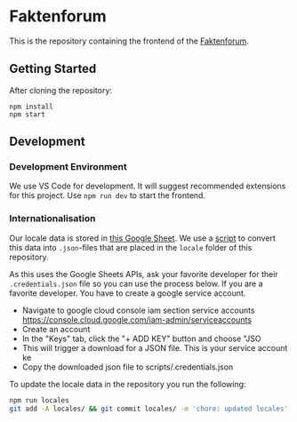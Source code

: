 # Faktenforum

This is the repository containing the frontend of the [Faktenforum](https://github.com/faktenforum).

## Getting Started

After cloning the repository:

```
npm install
npm start
```

## Development

### Development Environment

We use VS Code for development. It will suggest recommended extensions for this project.
Use `npm run dev` to start the frontend.



### Internationalisation

Our locale data is stored in [this Google Sheet](https://docs.google.com/spreadsheets/d/19cagWgvcenffTAW4suwBqWyQxvIqOjIjFRy5MaDcoJA/edit?usp=sharing). We use a [script](./scripts/i18n.js) to convert this data into `.json`-files that are placed in the `locale` folder of this repository.

As this uses the Google Sheets APIs, ask your favorite developer for their `.credentials.json` file so you can use the process below.
If you are a favorite developer. You have to create a google service account.
* Navigate to google cloud console iam section service accounts https://console.cloud.google.com/iam-admin/serviceaccounts
* Create an account
* In the "Keys" tab, click the "+ ADD KEY" button and choose "JSO
* This will trigger a download for a JSON file. This is your service account ke
* Copy the downloaded json file to scripts/.credentials.json

To update the locale data in the repository you run the following:

```bash
npm run locales
git add -A locales/ && git commit locales/ -m 'chore: updated locales'
```
